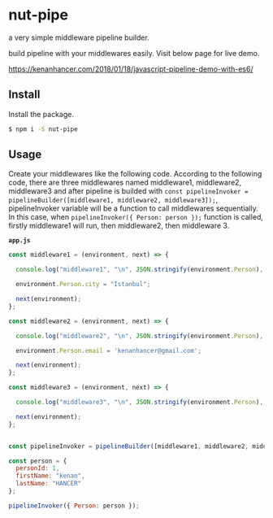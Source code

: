 # nut-pipe
a very simple middleware pipeline builder.

build pipeline with your middlewares easily. Visit below page for live demo.

https://kenanhancer.com/2018/01/18/javascript-pipeline-demo-with-es6/


## Install

Install the package.

```sh
$ npm i -S nut-pipe
```

## Usage

Create your middlewares like the following code. According to the following code, there are three middlewares named middleware1, middleware2, middleware3 and 
after pipeline is builded with ```const pipelineInvoker = pipelineBuilder([middleware1, middleware2, middleware3]);```, pipelineInvoker variable will be a function to call middlewares sequentially. In this case, when ```pipelineInvoker({ Person: person });``` function is called, firstly middleware1 will run, then middleware2, then middleware 3. 

**`app.js`**
```js
const middleware1 = (environment, next) => {

  console.log("middleware1", "\n", JSON.stringify(environment.Person), "\n");

  environment.Person.city = "Istanbul";

  next(environment);
};

const middleware2 = (environment, next) => {

  console.log("middleware2", "\n", JSON.stringify(environment.Person), "\n", "Person has a new field named city coming from middleware1\n");

  environment.Person.email = 'kenanhancer@gmail.com';

  next(environment);
};

const middleware3 = (environment, next) => {

  console.log("middleware3", "\n", JSON.stringify(environment.Person), "\n", "Person has a new field named email coming from middleware2\n");

  next(environment);
};


const pipelineInvoker = pipelineBuilder([middleware1, middleware2, middleware3]);

const person = {
  personId: 1,
  firstName: "kenan",
  lastName: "HANCER"
};

pipelineInvoker({ Person: person });
```